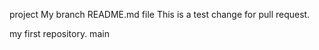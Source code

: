  project
My branch README.md file
This is a test change for pull request.

my first repository.
 main
